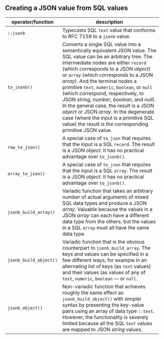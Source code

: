 






## Creating a JSON value from SQL values

| operator/function | description |
| ---- | ---- |
| `::jsonb` | Typecasts SQL `text` value that conforms to RFC 7159 to a `jsonb` value. |
| `to_jsonb()` | Converts a single SQL value into a semantically equivalent JSON value. The SQL value can be an arbitrary tree. The intermediate nodes are either `record` (which corresponds to a JSON _object_) or `array` (which corresponds to a JSON _array_). And the terminal nodes a primitive `text`, `numeric`, `boolean`, or `null` (which correspond, respectively, to JSON _string_, _number_, _boolean_, and _null_). In the general case, the result is a JSON _object_ or JSON _array_. In the degenerate case (where the input is a primitive SQL value) the result is the corresponding primitive JSON value. |
| `row_to_json()` | A special case of `to_json` that requires that the input is a SQL `record`. The result is a JSON _object_. It has no practical advantage over `to_jsonb()`. |
| `array_to_json()` | A special case of `to_json` that requires that the input is a SQL `array`. The result is a JSON _object_. It has no practical advantage over `to_jsonb()`. |
| `jsonb_build_array()` | Variadic function that takes an arbitrary number of actual arguments of mixed SQL data types and produce a JSON _array_. Valuable because the values in a JSON _array_  can each have a different data type from the others, but the values in a SQL `array` must all have the same data type. |
| `jsonb_build_object()` | Variadic function that is the obvious counterpart to `jsonb_build_array`. The keys and values can be specified in a few different ways, for example in an alternating list of keys (as `text` values) and their values (as values of any of `text`, `numeric`, `boolean` — or `null`. |
| `jsonb_object()`     | Non-variadic function that achieves roughly the same effect as `jsonb_build_object()` with simpler syntax by presenting the key-value pairs using an array of data type `::text`. However, the functionality is severely limited because all the SQL `text` values are mapped to JSON _string_ values. |